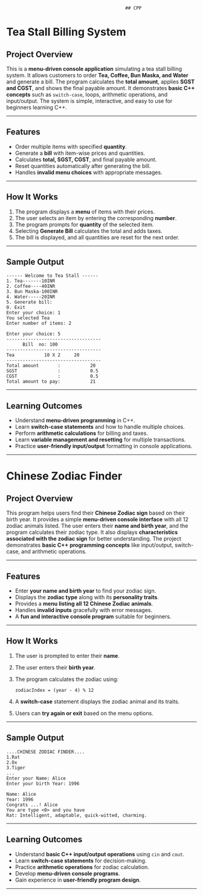                                                 ## CPP

# Tea Stall Billing System

## Project Overview

This is a **menu-driven console application** simulating a tea stall billing system.
It allows customers to order **Tea, Coffee, Bun Maska, and Water** and generate a bill.
The program calculates the **total amount**, applies **SGST and CGST**, and shows the final payable amount.
It demonstrates **basic C++ concepts** such as `switch-case`, loops, arithmetic operations, and input/output.
The system is simple, interactive, and easy to use for beginners learning C++.

---

## Features

* Order multiple items with specified **quantity**.
* Generate a **bill** with item-wise prices and quantities.
* Calculates **total, SGST, CGST**, and final payable amount.
* Reset quantities automatically after generating the bill.
* Handles **invalid menu choices** with appropriate messages.

---

## How It Works

1. The program displays a **menu** of items with their prices.
2. The user selects an item by entering the corresponding **number**.
3. The program prompts for **quantity** of the selected item.
4. Selecting **Generate Bill** calculates the total and adds taxes.
5. The bill is displayed, and all quantities are reset for the next order.

---

## Sample Output

```
------ Welcome to Tea Stall ------
1. Tea-------10INR
2. Coffee----40INR
3. Bun Maska-100INR
4. Water-----20INR
5. Generate bill:
0. Exit
Enter your choice: 1
You selected Tea
Enter number of items: 2

Enter your choice: 5
-----------------------------------
      Bill  no: 100
-----------------------------------
Tea           10 X 2     20
-----------------------------------
Total amount       :           20
SGST               :           0.5
CGST               :           0.5
Total amount to pay:           21
```

---

## Learning Outcomes

* Understand **menu-driven programming** in C++.
* Learn **switch-case statements** and how to handle multiple choices.
* Perform **arithmetic calculations** for billing and taxes.
* Learn **variable management and resetting** for multiple transactions.
* Practice **user-friendly input/output** formatting in console applications.


-----------------------------------------------------------------------------------------------------

# Chinese Zodiac Finder

## Project Overview

This program helps users find their **Chinese Zodiac sign** based on their birth year.
It provides a simple **menu-driven console interface** with all 12 zodiac animals listed.
The user enters their **name and birth year**, and the program calculates their zodiac type.
It also displays **characteristics associated with the zodiac sign** for better understanding.
The project demonstrates **basic C++ programming concepts** like input/output, switch-case, and arithmetic operations.

---

## Features

* Enter **your name and birth year** to find your zodiac sign.
* Displays the **zodiac type** along with its **personality traits**.
* Provides a **menu listing all 12 Chinese Zodiac animals**.
* Handles **invalid inputs** gracefully with error messages.
* A **fun and interactive console program** suitable for beginners.

---

## How It Works

1. The user is prompted to enter their **name**.
2. The user enters their **birth year**.
3. The program calculates the zodiac using:

   ```
   zodiacIndex = (year - 4) % 12
   ```
4. A **switch-case** statement displays the zodiac animal and its traits.
5. Users can **try again or exit** based on the menu options.

---

## Sample Output

```
....CHINESE ZODIAC FINDER....
1.Rat
2.Ox
3.Tiger
...
Enter your Name: Alice
Enter your birth Year: 1996

Name: Alice
Year: 1996
Congrats ...! Alice
You are type <0> and you have 
Rat: Intelligent, adaptable, quick-witted, charming.
```

---

## Learning Outcomes

* Understand **basic C++ input/output operations** using `cin` and `cout`.
* Learn **switch-case statements** for decision-making.
* Practice **arithmetic operations** for zodiac calculation.
* Develop **menu-driven console programs**.
* Gain experience in **user-friendly program design**.

---

